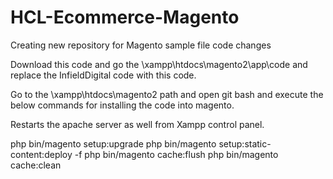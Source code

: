 # HCL-Ecommerce-Magento
Creating new repository for Magento sample file code changes

Download this code and go the \xampp\htdocs\magento2\app\code and replace the InfieldDigital code with this code.

Go to the \xampp\htdocs\magento2 path and open git bash and execute the below commands for installing the code into magento.

Restarts the apache server as well from Xampp control panel.

php bin/magento setup:upgrade
php bin/magento setup:static-content:deploy -f
php bin/magento cache:flush
php bin/magento cache:clean

